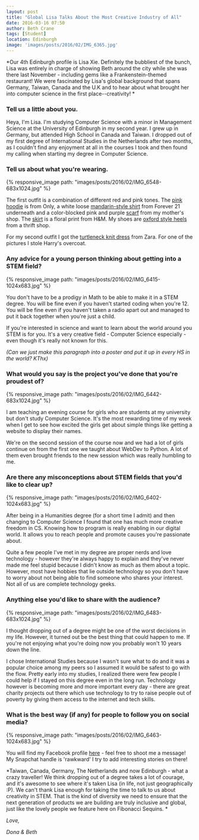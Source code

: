 ```yaml
---
layout: post
title: "Global Lisa Talks About the Most Creative Industry of All"
date: 2016-03-16 07:50
author: Beth Crane
tags: [Student]
location: Edinburgh
image: 'images/posts/2016/02/IMG_6365.jpg'
---
```


*Our 4th Edinburgh profile is Lisa Xie. Definitely the bubbliest of the bunch, Lisa was entirely in charge of showing Beth around the city while she was there last November - including gems like a Frankenstein-themed restaurant! We were fascinated by Lisa's global background that spans Germany, Taiwan, Canada and the U.K and to hear about what brought her into computer science in the first place--creativity! *

### Tell us a little about you.

Heya, I'm Lisa. I'm studying Computer Science with a minor in Management Science at the University of Edinburgh in my second year. I grew up in Germany, but attended High School in Canada and Taiwan. I dropped out of my first degree of International Studies in the Netherlands after two months, as I couldn't find any enjoyment at all in the courses I took and then found my calling when starting my degree in Computer Science.

### Tell us about what you're wearing.

{% responsive_image path: "images/posts/2016/02/IMG_6548-683x1024.jpg" %}

The first outfit is a combination of different red and pink tones. The [pink hoodie](http://amzn.to/1QXyVZF) is from Only, a white loose [mandarin-style shirt](http://amzn.to/1ptYEii) from Forever 21 underneath and a color-blocked pink and purple [scarf](http://amzn.to/1QXz8vQ) from my mother's shop. The [skirt](http://amzn.to/1RkQF3a) is a floral print from H&M. My shoes are [oxford style heels](http://amzn.to/1XuZDJM) from a thrift shop.

For my second outfit I got the [turtleneck knit dress](http://amzn.to/1ptZgEN) from Zara. For one of the pictures I stole Harry's overcoat.

### Any advice for a young person thinking about getting into a STEM field?

{% responsive_image path: "images/posts/2016/02/IMG_6415-1024x683.jpg" %}

You don't have to be a prodigy in Math to be able to make it in a STEM degree. You will be fine even if you haven't started coding when you're 12. You will be fine even if you haven't taken a radio apart out and managed to put it back together when you're just a child.

If you're interested in science and want to learn about the world around you STEM is for you. It's a very creative field - Computer Science especially - even though it's really not known for this.

*(Can we just make this paragraph into a poster and put it up in every HS in the world? KThx)*

### What would you say is the project you've done that you're proudest of?

{% responsive_image path: "images/posts/2016/02/IMG_6442-683x1024.jpg" %}

I am teaching an evening course for girls who are students at my university but don't study Computer Science. It's the most rewarding time of my week when I get to see how excited the girls get about simple things like getting a website to display their names.

We're on the second session of the course now and we had a lot of girls continue on from the first one we taught about WebDev to Python. A lot of them even brought friends to the new session which was really humbling to me.

### Are there any misconceptions about STEM fields that you'd like to clear up?

{% responsive_image path: "images/posts/2016/02/IMG_6402-1024x683.jpg" %}

After being in a Humanities degree (for a short time I admit) and then changing to Computer Science I found that one has much more creative freedom in CS. Knowing how to program is really enabling in our digital world. It allows you to reach people and promote causes you're passionate about.

Quite a few people I've met in my degree are proper nerds and love technology - however they're always happy to explain and they've never made me feel stupid because I didn't know as much as them about a topic. However, most have hobbies that lie outside technology so you don't have to worry about not being able to find someone who shares your interest. Not all of us are complete technology geeks.

### Anything else you'd like to share with the audience?

{% responsive_image path: "images/posts/2016/02/IMG_6483-683x1024.jpg" %}

I thought dropping out of a degree might be one of the worst decisions in my life. However, it turned out be the best thing that could happen to me. If you're not enjoying what you're doing now you probably won't 10 years down the line.

I chose International Studies because I wasn't sure what to do and it was a popular choice among my peers so I assumed it would be safest to go with the flow. Pretty early into my studies, I realized there were few people I could help if I stayed on this degree even in the long run. Technology however is becoming more and more important every day - there are great charity projects out there which use technology to try to raise people out of poverty by giving them access to the internet and tech skills.

### What is the best way (if any) for people to follow you on social media?

{% responsive_image path: "images/posts/2016/02/IMG_6463-1024x683.jpg" %}

You will find my Facebook profile [here](https://www.facebook.com/lisa.xie.14) - feel free to shoot me a message! My Snapchat handle is 'rawkward' I try to add interesting stories on there!

*Taiwan, Canada, Germany, The Netherlands and now Edinburgh - what a crazy traveller! We think dropping out of a degree takes a lot of courage, and it's awesome to see where it's taken Lisa (in life, not just geographically :P). We can't thank Lisa enough for taking the time to talk to us about creativity in STEM. That is the kind of diversity we need to ensure that the next generation of products we are building are truly inclusive and global, just like the lovely people we feature here on Fibonacci Sequins. *

*Love,*

*Dona & Beth*